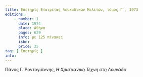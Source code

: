 ```yaml
---
title: Επετηρίς Εταιρείας Λευκαδικών Μελετών, τόμος Γ΄, 1973
editions:
    - number: 1
      date: 1974
      place: Αθήνα
      pages: 629
      info: με 125 πίνακες
      isbn: 
      price: 35
tag: [ Επετηρίς ]
info:
---
```


Πάνος Γ. Ροντογιάννης, *Η Χριστιανική Τέχνη στη Λευκάδα*
